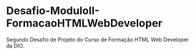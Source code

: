 # Desafio-ModuloII-FormacaoHTMLWebDeveloper
Segundo Desafio de Projeto do Curso de Formação HTML Web Developer da DIO.
